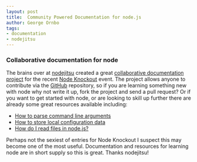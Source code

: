 ```yaml
---
layout: post
title:  Community Powered Documentation for node.js
author: George Ornbo
tags:   
- documentation
- nodejitsu
---
```

### Collaborative documentation for node

The brains over at [nodejitsu][1] created a great [collaborative documentation project][6] for the recent [Node Knockout][2] event. The project allows anyone to contribute via the [GitHub][3] repository, so if you are learning something new with node why not write it up, fork the project and send a pull request? Or if you want to get started with node, or are looking to skill up further there are already some great resources available including:

* [How to parse command line arguments][3]
* [How to store local configuration data][4]
* [How do I read files in node.js?][5]

Perhaps not the sexiest of entries for Node Knockout I suspect this may become one of the most useful. Documentation and resources for learning node are in short supply so this is great. Thanks nodejitsu!

[1]: http://nodejitsu.com/
[2]: http://nodeknockout.com/
[3]: http://docs.nodejitsu.com/articles/command-line/how-to-parse-command-line-arguments
[4]: http://docs.nodejitsu.com/articles/file-system/how-to-store-local-config-data
[5]: http://docs.nodejitsu.com/articles/file-system/how-to-read-files-in-nodejs
[6]: http://docs.nodejitsu.com/


